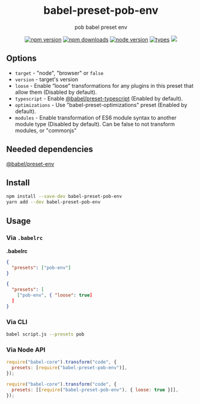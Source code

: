 <h1 align="center">
  babel-preset-pob-env
</h1>

<p align="center">
  pob babel preset env
</p>

<p align="center">
  <a href="https://npmjs.org/package/babel-preset-pob-env"><img src="https://img.shields.io/npm/v/babel-preset-pob-env.svg?style=flat-square" alt="npm version"></a>
  <a href="https://npmjs.org/package/babel-preset-pob-env"><img src="https://img.shields.io/npm/dw/babel-preset-pob-env.svg?style=flat-square" alt="npm downloads"></a>
  <a href="https://npmjs.org/package/babel-preset-pob-env"><img src="https://img.shields.io/node/v/babel-preset-pob-env.svg?style=flat-square" alt="node version"></a>
  <a href="https://npmjs.org/package/babel-preset-pob-env"><img src="https://img.shields.io/npm/types/babel-preset-pob-env.svg?style=flat-square" alt="types"></a>
  <a href="https://codecov.io/gh/christophehurpeau/pob"><img src="https://img.shields.io/codecov/c/github/christophehurpeau/pob/master.svg?style=flat-square"></a>
</p>

## Options

- `target` - "node", "browser" or `false`
- `version` - target's version
- `loose` - Enable “loose” transformations for any plugins in this preset that allow them (Disabled by default).
- `typescript` - Enable [@babel/preset-typescript](https://www.npmjs.com/package/@babel/preset-typescript) (Enabled by default).
- `optimizations` - Use "babel-preset-optimizations" preset (Enabled by default).
- `modules` - Enable transformation of ES6 module syntax to another module type (Disabled by default). Can be false to not transform modules, or "commonjs"

## Needed dependencies

[@babel/preset-env](https://www.npmjs.com/package/@babel/preset-env)

## Install

```bash
npm install --save-dev babel-preset-pob-env
yarn add --dev babel-preset-pob-env
```

## Usage

### Via `.babelrc`

**.babelrc**

```json
{
  "presets": ["pob-env"]
}
```

```json
{
  "presets": [
    ["pob-env", { "loose": true]
  ]
}
```

### Via CLI

```sh
babel script.js --presets pob
```

### Via Node API

```javascript
require("babel-core").transform("code", {
  presets: [require("babel-preset-pob-env")],
});
```

```javascript
require("babel-core").transform("code", {
  presets: [[require("babel-preset-pob-env"), { loose: true }]],
});
```
